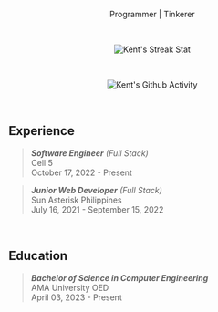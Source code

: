 <p align="center">
 Programmer | Tinkerer
</p>


<br />

<p align="center">
  <img src="https://github-readme-streak-stats.herokuapp.com/?user=kentlouisetonino&theme=dark" alt="Kent's Streak Stat" />
</p>

<br />

<p align="center">
  <img src="https://github-readme-activity-graph.cyclic.app/graph?username=kentlouisetonino&theme=react-dark" alt="Kent's Github Activity" />
</p>

<br />

## Experience
> _**Software Engineer** (Full Stack)_ <br />
> Cell 5 <br />
> October 17, 2022 - Present

> _**Junior Web Developer** (Full Stack)_ <br />
> Sun Asterisk Philippines <br />
> July 16, 2021 - September 15, 2022

<br />

## Education
> _**Bachelor of Science in Computer Engineering**_ <br />
> AMA University OED <br />
> April 03, 2023 - Present

